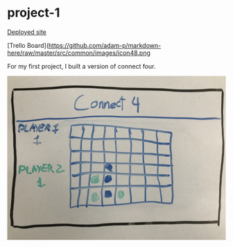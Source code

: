 # project-1
[Deployed site](https://ecstatic-minsky-8654bf.netlify.com)


[Trello Board](https://github.com/adam-p/markdown-here/raw/master/src/common/images/icon48.png 



For my first project, I built a version of connect four. 



![whiteboard image](images/IMG_1512.jpg)
